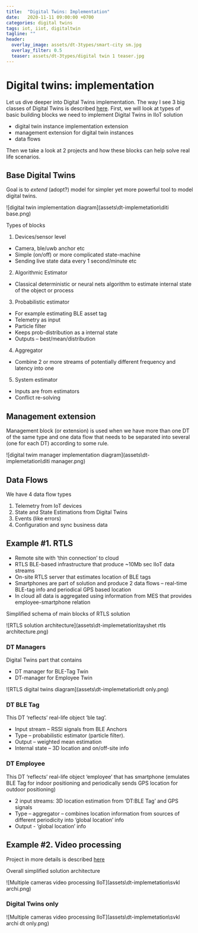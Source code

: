 ```yaml
---
title:  "Digital Twins: Implementation"
date:   2020-11-11 09:00:00 +0700
categories: digital twins
tags: iot, iiot, digitaltwin
tagline: ""
header:
  overlay_image: assets/dt-3types/smart-city sm.jpg
  overlay_filter: 0.5
  teaser: assets/dt-3types/digital twin 1 teaser.jpg
---
```


# Digital twins: implementation
Let us dive deeper into Digital Twins implementation. The way I see 3 big classes of Digital Twins is described [here](digital-twins-3-types). 
First, we will look at types of basic building blocks we need to implement Digital Twins in IIoT solution
- digital twin instance implementation extension
- management extension for digital twin instances
- data flows

Then we take a look at 2 projects and how these blocks can help solve real life scenarios.
## Base Digital Twins
Goal is to _extend_ (adopt?) model for simpler yet more powerful tool to model digital twins.

![digital twin implementation diagram](assets\dt-implemetation\diti base.png)

Types of blocks

1. Devices/sensor level
- Camera, ble/uwb anchor etc
- Simple (on/off) or more complicated state-machine
-	Sending live state data every 1 second/minute etc
2. Algorithmic Estimator
-	Classical deterministic or neural nets algorithm to estimate internal state of the object or process
3.	Probabilistic estimator
-	For example estimating BLE asset tag
- Telemetry as input
-	Particle filter
-	Keeps prob-distribution as a internal state
-	Outputs – best/mean/distribution 
4.	Aggregator
- Combine 2 or more streams of potentially different frequency and latency into one
5.	System estimator
-	Inputs are from estimators 
-	Conflict re-solving

## Management extension

Management block (or extension) is used when we have more than one DT of the same type and one data flow that needs to be separated into several (one for each DT) according to some rule. 

![digital twim manager implementation diagram](assets\dt-implemetation\diti manager.png)

## Data Flows

We have 4 data flow types
1.	Telemetry from IoT devices
2.	State and State Estimations from Digital Twins
3.	Events (like errors)
4.	Configuration and sync business data

## Example #1. RTLS

-	Remote site with ‘thin connection’ to cloud
-	RTLS BLE-based infrastructure that produce ~10Mb sec IIoT data streams
-	On-site RTLS server that estimates location of BLE tags
-	Smartphones are part of solution and produce 2 data flows – real-time BLE-tag info and periodical GPS based location
-	In cloud all data is aggregated using information from MES that provides employee-smartphone relation 

Simplified schema of main blocks of RTLS solution
 
![RTLS solution architecture](assets\dt-implemetation\tayshet rtls architecture.png)

### DT Managers

Digital Twins part that contains
-	DT manager for BLE-Tag Twin
-	DT-manager for Employee Twin

![RTLS digital twins diagram](assets\dt-implemetation\dt only.png)

### DT BLE Tag

This DT ‘reflects’ real-life object ‘ble tag’.
-	Input stream – RSSI signals from BLE Anchors
-	Type – probabilistic estimator (particle filter).
-	Output – weighted mean estimation
-	Internal state – 3D location and on/off-site info

### DT Employee

This DT ‘reflects’ real-life object ‘employee’ that has smartphone (emulates BLE Tag for indoor positioning and periodically sends GPS location for outdoor positioning)
-	2 input streams: 3D location estimation from ‘DT:BLE Tag’ and GPS signals
-	Type – aggregator – combines location information from sources of different periodicity into ‘global location’ info
-	Output - ‘global location’ info

## Example #2. Video processing
Project in more details is described [here](ml-from-monolith-to-micro-services.md)

Overall simplified solution architecture

![Multiple cameras video processing IIoT](assets\dt-implemetation\svkl archi.png)

### Digital Twins only
![Multiple cameras video processing IIoT](assets\dt-implemetation\svkl archi dt only.png)
 